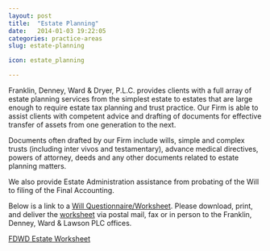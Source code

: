 ```yaml
---
layout: post
title:  "Estate Planning"
date:   2014-01-03 19:22:05
categories: practice-areas
slug: estate-planning

icon: estate_planning

---
```



Franklin, Denney, Ward & Dryer, P.L.C. provides clients with a full array of estate planning services from the simplest estate to estates that are large enough to require estate tax planning and trust practice. Our Firm is able to assist clients with competent advice and drafting of documents for effective transfer of assets from one generation to the next.

Documents often drafted by our Firm include wills, simple and complex trusts (including inter vivos and testamentary), advance medical directives, powers of attorney, deeds and any other documents related to estate planning matters.

We also provide Estate Administration assistance from probating of the Will to filing of the Final Accounting.

Below is a link to a [Will Questionnaire/Worksheet](http://www.fdwdlaw.com/wp-content/uploads/FDWL_Estate_worksheet.pdf). Please download, print, and deliver the [worksheet](http://www.fdwdlaw.com/wp-content/uploads/FDWL_Estate_worksheet.pdf) via postal mail, fax or in person to the Franklin, Denney, Ward & Lawson PLC offices.

[FDWD Estate Worksheet](http://www.fdwdlaw.com/wp-content/uploads/FDWL_Estate_worksheet.pdf)
